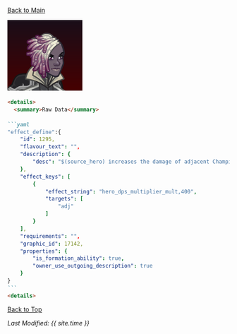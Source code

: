 [Back to Main](index.md)

![Profile Picture](images/portrait_fen.png)

````markdown
<details>
  <summary>Raw Data</summary>

```yaml
"effect_define":{
    "id": 1295,
    "flavour_text": "",
    "description": {
        "desc": "$(source_hero) increases the damage of adjacent Champions by $(amount)%."
    },
    "effect_keys": [
        {
            "effect_string": "hero_dps_multiplier_mult,400",
            "targets": [
                "adj"
            ]
        }
    ],
    "requirements": "",
    "graphic_id": 17142,
    "properties": {
        "is_formation_ability": true,
        "owner_use_outgoing_description": true
    }
}
```
<details>
````

[Back to Top](#top)

*Last Modified: {{ site.time }}*